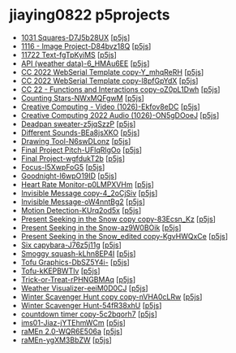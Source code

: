 # jiaying0822 p5projects

- [1031 Squares-D7J5b28UX](./p5projects/1031%20Squares-D7J5b28UX) [[p5js](https://editor.p5js.org/jiaying0822/sketches/D7J5b28UX)]
- [1116 - Image Project-D84bvz18Q](./p5projects/1116%20-%20Image%20Project-D84bvz18Q) [[p5js](https://editor.p5js.org/jiaying0822/sketches/D84bvz18Q)]
- [11722 Text-fgTpKyiMS](./p5projects/11722%20Text-fgTpKyiMS) [[p5js](https://editor.p5js.org/jiaying0822/sketches/fgTpKyiMS)]
- [API (weather data)-6\_HMAu6EE](./p5projects/API%20(weather%20data)-6_HMAu6EE) [[p5js](https://editor.p5js.org/jiaying0822/sketches/6_HMAu6EE)]
- [CC 2022 WebSerial Template copy-Y\_mhqReRH](./p5projects/CC%202022%20WebSerial%20Template%20copy-Y_mhqReRH) [[p5js](https://editor.p5js.org/jiaying0822/sketches/Y_mhqReRH)]
- [CC 2022 WebSerial Template copy-l8pfGpYdX](./p5projects/CC%202022%20WebSerial%20Template%20copy-l8pfGpYdX) [[p5js](https://editor.p5js.org/jiaying0822/sketches/l8pfGpYdX)]
- [CC 22 - Functions and Interactions copy-oZ0pL1Dwh](./p5projects/CC%2022%20-%20Functions%20and%20Interactions%20copy-oZ0pL1Dwh) [[p5js](https://editor.p5js.org/jiaying0822/sketches/oZ0pL1Dwh)]
- [Counting Stars-NWxMQFgwM](./p5projects/Counting%20Stars-NWxMQFgwM) [[p5js](https://editor.p5js.org/jiaying0822/sketches/NWxMQFgwM)]
- [Creative Computing - Video (1026)-Ekfov8eDC](./p5projects/Creative%20Computing%20-%20Video%20(1026)-Ekfov8eDC) [[p5js](https://editor.p5js.org/jiaying0822/sketches/Ekfov8eDC)]
- [Creative Computing 2022 Audio (1026)-ON5gDOoeJ](./p5projects/Creative%20Computing%202022%20Audio%20(1026)-ON5gDOoeJ) [[p5js](https://editor.p5js.org/jiaying0822/sketches/ON5gDOoeJ)]
- [Deadpan sweater-z5jqSzzP](./p5projects/Deadpan%20sweater-z5jqSzzP) [[p5js](https://editor.p5js.org/jiaying0822/sketches/-z5jqSzzP)]
- [Different Sounds-BEa8jsXKO](./p5projects/Different%20Sounds-BEa8jsXKO) [[p5js](https://editor.p5js.org/jiaying0822/sketches/BEa8jsXKO)]
- [Drawing Tool-N6swDLonz](./p5projects/Drawing%20Tool-N6swDLonz) [[p5js](https://editor.p5js.org/jiaying0822/sketches/N6swDLonz)]
- [Final Project Pitch-UFlqRlgOo](./p5projects/Final%20Project%20Pitch-UFlqRlgOo) [[p5js](https://editor.p5js.org/jiaying0822/sketches/UFlqRlgOo)]
- [Final Project-wgfdukT2b](./p5projects/Final%20Project-wgfdukT2b) [[p5js](https://editor.p5js.org/jiaying0822/sketches/wgfdukT2b)]
- [Focus-I5XwpFoG5](./p5projects/Focus-I5XwpFoG5) [[p5js](https://editor.p5js.org/jiaying0822/sketches/I5XwpFoG5)]
- [Goodnight-I6wpO19ID](./p5projects/Goodnight-I6wpO19ID) [[p5js](https://editor.p5js.org/jiaying0822/sketches/I6wpO19ID)]
- [Heart Rate Monitor-p0LMPXVHm](./p5projects/Heart%20Rate%20Monitor-p0LMPXVHm) [[p5js](https://editor.p5js.org/jiaying0822/sketches/p0LMPXVHm)]
- [Invisible Message copy-4\_2oCjSiv](./p5projects/Invisible%20Message%20copy-4_2oCjSiv) [[p5js](https://editor.p5js.org/jiaying0822/sketches/4_2oCjSiv)]
- [Invisible Message-oW4nntBg2](./p5projects/Invisible%20Message-oW4nntBg2) [[p5js](https://editor.p5js.org/jiaying0822/sketches/oW4nntBg2)]
- [Motion Detection-KUrq2od5x](./p5projects/Motion%20Detection-KUrq2od5x) [[p5js](https://editor.p5js.org/jiaying0822/sketches/KUrq2od5x)]
- [Present Seeking in the Snow copy copy-83Ecsn\_Kz](./p5projects/Present%20Seeking%20in%20the%20Snow%20copy%20copy-83Ecsn_Kz) [[p5js](https://editor.p5js.org/jiaying0822/sketches/83Ecsn_Kz)]
- [Present Seeking in the Snow-az9W0BOik](./p5projects/Present%20Seeking%20in%20the%20Snow-az9W0BOik) [[p5js](https://editor.p5js.org/jiaying0822/sketches/az9W0BOik)]
- [Present Seeking in the Snow\_edited copy-KgvHWQxCe](./p5projects/Present%20Seeking%20in%20the%20Snow_edited%20copy-KgvHWQxCe) [[p5js](https://editor.p5js.org/jiaying0822/sketches/KgvHWQxCe)]
- [Six capybara-J76z5j11g](./p5projects/Six%20capybara-J76z5j11g) [[p5js](https://editor.p5js.org/jiaying0822/sketches/J76z5j11g)]
- [Smoggy squash-kLhn8EP4I](./p5projects/Smoggy%20squash-kLhn8EP4I) [[p5js](https://editor.p5js.org/jiaying0822/sketches/kLhn8EP4I)]
- [Tofu Graphics-DbSZ5Y4i-](./p5projects/Tofu%20Graphics-DbSZ5Y4i-) [[p5js](https://editor.p5js.org/jiaying0822/sketches/DbSZ5Y4i-)]
- [Tofu-kKEPBWTlv](./p5projects/Tofu-kKEPBWTlv) [[p5js](https://editor.p5js.org/jiaying0822/sketches/kKEPBWTlv)]
- [Trick-or-Treat-rPHNGBMAq](./p5projects/Trick-or-Treat-rPHNGBMAq) [[p5js](https://editor.p5js.org/jiaying0822/sketches/rPHNGBMAq)]
- [Weather Visualizer-eeiM0D0CJ](./p5projects/Weather%20Visualizer-eeiM0D0CJ) [[p5js](https://editor.p5js.org/jiaying0822/sketches/eeiM0D0CJ)]
- [Winter Scavenger Hunt copy copy-nVHA0cLRw](./p5projects/Winter%20Scavenger%20Hunt%20copy%20copy-nVHA0cLRw) [[p5js](https://editor.p5js.org/jiaying0822/sketches/nVHA0cLRw)]
- [Winter Scavenger Hunt-54fR38xhU](./p5projects/Winter%20Scavenger%20Hunt-54fR38xhU) [[p5js](https://editor.p5js.org/jiaying0822/sketches/54fR38xhU)]
- [countdown timer copy-5c2bqorh7](./p5projects/countdown%20timer%20copy-5c2bqorh7) [[p5js](https://editor.p5js.org/jiaying0822/sketches/5c2bqorh7)]
- [ims01-Jiaz-jYTEhmWCm](./p5projects/ims01-Jiaz-jYTEhmWCm) [[p5js](https://editor.p5js.org/jiaying0822/sketches/jYTEhmWCm)]
- [raMEn 2.0-WQR6E506a](./p5projects/raMEn%202.0-WQR6E506a) [[p5js](https://editor.p5js.org/jiaying0822/sketches/WQR6E506a)]
- [raMEn-ygXM3BbZW](./p5projects/raMEn-ygXM3BbZW) [[p5js](https://editor.p5js.org/jiaying0822/sketches/ygXM3BbZW)]